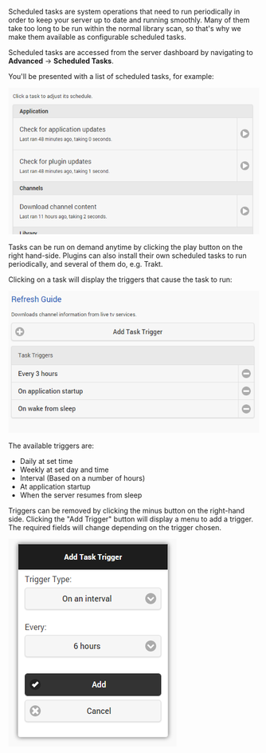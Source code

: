 Scheduled tasks are system operations that need to run periodically in order to keep your server up to date and running smoothly. Many of them take too long to be run within the normal library scan, so that's why we make them available as configurable scheduled tasks.

Scheduled tasks are accessed from the server dashboard by navigating to **Advanced** -> **Scheduled Tasks**.

You'll be presented with a list of scheduled tasks, for example:

![](images/server/scheduledtasks1.png)

Tasks can be run on demand anytime by clicking the play button on the right hand-side. Plugins can also install their own scheduled tasks to run periodically, and several of them do, e.g. Trakt.

Clicking on a task will display the triggers that cause the task to run:

![](images/server/scheduledtasks2.png)

The available triggers are:

* Daily at set time
* Weekly at set day and time
* Interval (Based on a number of hours)
* At application startup
* When the server resumes from sleep

Triggers can be removed by clicking the minus button on the right-hand side. Clicking the "Add Trigger" button will display a menu to add a trigger. The required fields will change depending on the trigger chosen.

![](images/server/scheduledtasks3.png)